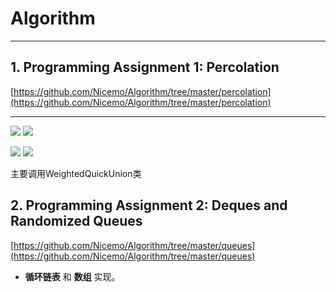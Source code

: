 # Algorithm
 

----------
## 1. Programming Assignment 1: Percolation
[https://github.com/Nicemo/Algorithm/tree/master/percolation](https://github.com/Nicemo/Algorithm/tree/master/percolation)




----------

![](http://coursera.cs.princeton.edu/algs4/assignments/percolation-50.png) ![](http://coursera.cs.princeton.edu/algs4/assignments/percolation-100.png)

![](http://coursera.cs.princeton.edu/algs4/assignments/percolation-150.png) ![](http://coursera.cs.princeton.edu/algs4/assignments/percolation-204.png)

主要调用WeightedQuickUnion类


## 2. Programming Assignment 2: Deques and Randomized Queues
[https://github.com/Nicemo/Algorithm/tree/master/queues](https://github.com/Nicemo/Algorithm/tree/master/queues)

- **循环链表** 和 **数组** 实现。